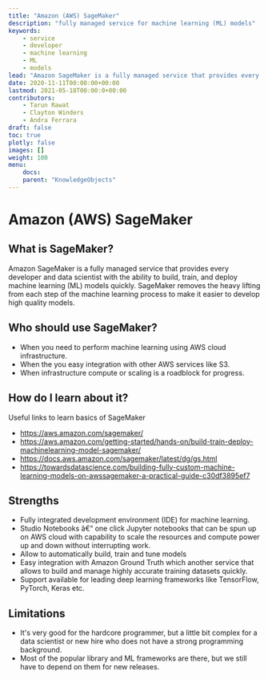 ```yaml
---
title: "Amazon (AWS) SageMaker"
description: "fully managed service for machine learning (ML) models"
keywords:
    - service
    - developer
    - machine learning
    - ML
    - models
lead: "Amazon SageMaker is a fully managed service that provides every developer and data scientist with the ability to build, train, and deploy machine learning (ML) models quickly"
date: 2020-11-11T00:00:00+00:00
lastmod: 2021-05-18T00:00:0+00:00
contributors:
    - Tarun Rawat
    - Clayton Winders
    - Andra Ferrara
draft: false
toc: true
plotly: false
images: []
weight: 100
menu:
    docs:
	parent: "KnowledgeObjects"
---
```


# Amazon (AWS) SageMaker

## What is SageMaker?
Amazon SageMaker is a fully managed service that provides every developer and data scientist with the ability to build, train, and deploy machine learning (ML) models quickly. SageMaker removes the heavy lifting from each step of the machine learning process to make it easier to develop high quality models.

## Who should use SageMaker?
* When you need to perform machine learning using AWS cloud infrastructure.
* When the you easy integration with other AWS services like S3.
* When infrastructure compute or scaling is a roadblock for progress.

## How do I learn about it? 
Useful links to learn basics of SageMaker
* https://aws.amazon.com/sagemaker/
* https://aws.amazon.com/getting-started/hands-on/build-train-deploy-machinelearning-model-sagemaker/
* https://docs.aws.amazon.com/sagemaker/latest/dg/gs.html
* https://towardsdatascience.com/building-fully-custom-machine-learning-models-on-awssagemaker-a-practical-guide-c30df3895ef7

## Strengths 
* Fully integrated development environment (IDE) for machine learning.
* Studio Notebooks â€“ one click Jupyter notebooks that can be spun up on AWS cloud with
capability to scale the resources and compute power up and down without interrupting
work.
* Allow to automatically build, train and tune models
* Easy integration with Amazon Ground Truth which another service that allows to build and
manage highly accurate training datasets quickly.
* Support available for leading deep learning frameworks like TensorFlow, PyTorch, Keras
etc.

## Limitations 
* It's very good for the hardcore programmer, but a little bit complex for a data scientist or new hire who does not have a strong programming background.
* Most of the popular library and ML frameworks are there, but we still have to depend on
them for new releases.